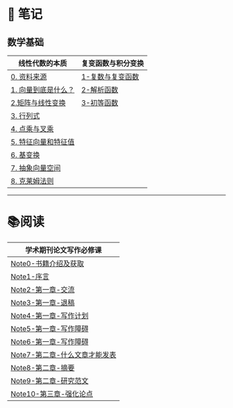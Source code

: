 # 📒 笔记
## 数学基础

| 线性代数的本质                                             | 复变函数与积分变换                                          |
| --------------------------------------------------- | -------------------------------------------------- |
| [0. 资料来源](✍️%20我的文档/数学基础/线性代数/0.%20资料来源.md)         | [1-复数与复变函数](✍️%20我的文档/数学基础/复变函数与积分变换/1-复数与复变函数.md) |
| [1. 向量到底是什么？](✍️%20我的文档/数学基础/线性代数/1.%20向量到底是什么？.md) | [2-解析函数](✍️%20我的文档/数学基础/复变函数与积分变换/2-解析函数.md)       |
| [2.矩阵与线性变换](✍️%20我的文档/数学基础/线性代数/2.矩阵与线性变换.md)       | [3-初等函数](✍️%20我的文档/数学基础/复变函数与积分变换/3-初等函数.md)       |
| [3. 行列式](✍️%20我的文档/数学基础/线性代数/3.%20行列式.md)           |                                                    |
| [4. 点乘与叉乘](✍️%20我的文档/数学基础/线性代数/4.%20点乘与叉乘.md)       |                                                    |
| [5. 特征向量和特征值](✍️%20我的文档/数学基础/线性代数/5.%20特征向量和特征值.md) |                                                    |
| [6. 基变换](✍️%20我的文档/数学基础/线性代数/6.%20基变换.md)           |                                                    |
| [7. 抽象向量空间](✍️%20我的文档/数学基础/线性代数/7.%20抽象向量空间.md)     |                                                    |
| [8. 克莱姆法则](✍️%20我的文档/数学基础/线性代数/8.%20克莱姆法则.md)<br>   |                                                    |

---
# 📚阅读

| 学术期刊论文写作必修课                                                       |
| ----------------------------------------------------------------- |
| [Note0-书籍介绍及获取](✍️%20我的文档/学术期刊论文写作必修课/Note0-书籍介绍及获取.md)           |
| [Note1-序言](✍️%20我的文档/学术期刊论文写作必修课/Note1-序言.md)                     |
| [Note2-第一章-交流](✍️%20我的文档/学术期刊论文写作必修课/Note2-第一章-交流.md)             |
| [Note3-第一章-退稿](✍️%20我的文档/学术期刊论文写作必修课/Note3-第一章-退稿.md)             |
| [Note4-第一章-写作计划](✍️%20我的文档/学术期刊论文写作必修课/Note4-第一章-写作计划.md)         |
| [Note5-第一章-写作障碍](✍️%20我的文档/学术期刊论文写作必修课/Note5-第一章-写作障碍.md)         |
| [Note6-第一章-写作障碍](✍️%20我的文档/学术期刊论文写作必修课/Note6-第一章-写作障碍.md)         |
| [Note7-第二章-什么文章才能发表](✍️%20我的文档/学术期刊论文写作必修课/Note7-第二章-什么文章才能发表.md) |
| [Note8-第二章-摘要](✍️%20我的文档/学术期刊论文写作必修课/Note8-第二章-摘要.md)             |
| [Note9-第二章-研究范文](✍️%20我的文档/学术期刊论文写作必修课/Note9-第二章-研究范文.md)         |
| [Note10-第三章-强化论点](✍️%20我的文档/学术期刊论文写作必修课/Note10-第三章-强化论点.md)       |


